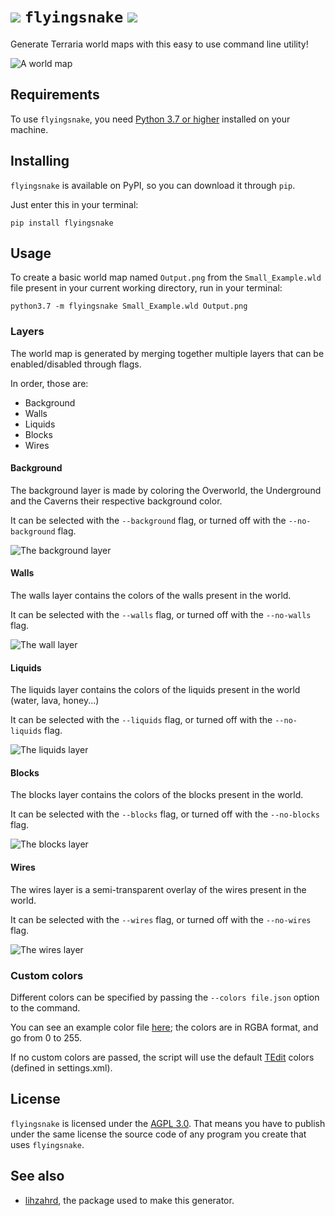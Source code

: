 # ![](https://gamepedia.cursecdn.com/terraria_gamepedia/8/82/Flying_Snake.png?version=2b0351f579d721166af80a12d2c2e325) `flyingsnake` [![](https://img.shields.io/pypi/v/flyingsnake)](https://pypi.org/project/flyingsnake/)

Generate Terraria world maps with this easy to use command line utility!

![A world map](https://i.imgur.com/HtNEIKw.png)

## Requirements

To use `flyingsnake`, you need [Python 3.7 or higher](https://www.python.org/downloads/) installed on your machine.

## Installing

`flyingsnake` is available on PyPI, so you can download it through `pip`. 

Just enter this in your terminal:

```
pip install flyingsnake
```

## Usage

To create a basic world map named `Output.png` from the `Small_Example.wld` file present in your current working directory, run in your terminal:

```
python3.7 -m flyingsnake Small_Example.wld Output.png
```

### Layers

The world map is generated by merging together multiple layers that can be enabled/disabled through flags.

In order, those are:
- Background
- Walls
- Liquids
- Blocks
- Wires

#### Background

The background layer is made by coloring the Overworld, the Underground and the Caverns their respective background color.

It can be selected with the `--background` flag, or turned off with the `--no-background` flag.

![The background layer](https://i.imgur.com/69qRLZX.png)

#### Walls

The walls layer contains the colors of the walls present in the world.

It can be selected with the `--walls` flag, or turned off with the `--no-walls` flag.

![The wall layer](https://i.imgur.com/Grkq5PQ.png)

#### Liquids

The liquids layer contains the colors of the liquids present in the world (water, lava, honey...)

It can be selected with the `--liquids` flag, or turned off with the `--no-liquids` flag.

![The liquids layer](https://i.imgur.com/Pifjb4D.png)

#### Blocks

The blocks layer contains the colors of the blocks present in the world.

It can be selected with the `--blocks` flag, or turned off with the `--no-blocks` flag.

![The blocks layer](https://i.imgur.com/E05kgOA.png)

#### Wires

The wires layer is a semi-transparent overlay of the wires present in the world.

It can be selected with the `--wires` flag, or turned off with the `--no-wires` flag.

![The wires layer](https://i.imgur.com/XDLRCAE.png)

### Custom colors

Different colors can be specified by passing the `--colors file.json` option to the command.

You can see an example color file [here](https://github.com/Steffo99/flyingsnake/tree/master/flyingsnake/example_colors.json); the colors are in RGBA format, and go from 0 to 255.

If no custom colors are passed, the script will use the default [TEdit](https://github.com/TEdit/Terraria-Map-Editor) colors (defined in settings.xml).

## License

`flyingsnake` is licensed under the [AGPL 3.0](/LICENSE.txt).
That means you have to publish under the same license the source code of any program you create that uses `flyingsnake`.

## See also

- [lihzahrd](https://github.com/Steffo99/lihzahrd), the package used to make this generator.
